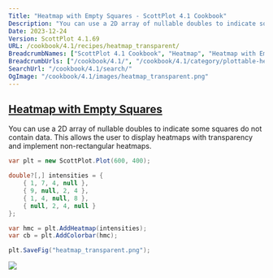 ```yaml
---
Title: "Heatmap with Empty Squares - ScottPlot 4.1 Cookbook"
Description: "You can use a 2D array of nullable doubles to indicate some squares do not contain data. This allows the user to display heatmaps with transparency and implement non-rectangular heatmaps."
Date: 2023-12-24
Version: ScottPlot 4.1.69
URL: /cookbook/4.1/recipes/heatmap_transparent/
BreadcrumbNames: ["ScottPlot 4.1 Cookbook", "Heatmap", "Heatmap with Empty Squares"]
BreadcrumbUrls: ["/cookbook/4.1/", "/cookbook/4.1/category/plottable-heatmap", "/cookbook/4.1/recipes/heatmap_transparent/"]
SearchUrl: "/cookbook/4.1/search/"
OgImage: "/cookbook/4.1/images/heatmap_transparent.png"
---
```


<h2><a id='heatmap-with-empty-squares' href='/cookbook/4.1/recipes/heatmap_transparent/'>Heatmap with Empty Squares</a></h2>

You can use a 2D array of nullable doubles to indicate some squares do not contain data. This allows the user to display heatmaps with transparency and implement non-rectangular heatmaps.

```cs
var plt = new ScottPlot.Plot(600, 400);

double?[,] intensities = {
    { 1, 7, 4, null },
    { 9, null, 2, 4 },
    { 1, 4, null, 8 },
    { null, 2, 4, null }
};

var hmc = plt.AddHeatmap(intensities);
var cb = plt.AddColorbar(hmc);

plt.SaveFig("heatmap_transparent.png");
```

<img src='../../images/heatmap_transparent.png' class='d-block mx-auto my-5' />


